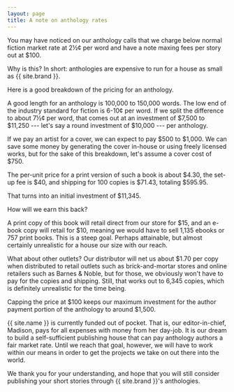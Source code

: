 ```yaml
---
layout: page
title: A note on anthology rates
---
```


You may have noticed on our anthology calls that we charge below normal fiction market rate at 2½¢ per word and have a note maxing fees per story out at $100.

Why is this? In short: anthologies are expensive to run for a house as small as {{ site.brand }}.

Here is a good breakdown of the pricing for an anthology.

A good length for an anthology is 100,000 to 150,000 words. The low end of the industry standard for fiction is 6-10¢ per word. If we split the difference to about 7½¢ per word, that comes out at an investment of $7,500 to $11,250 --- let's say a round investment of $10,000 --- per anthology.

If we pay an artist for a cover, we can expect to pay $500 to $1,000. We can save some money by generating the cover in-house or using freely licensed works, but for the sake of this breakdown, let's assume a cover cost of $750.

The per-unit price for a print version of such a book is about $4.30, the set-up fee is $40, and shipping for 100 copies is $71.43, totaling $595.95.

That turns into an initial investment of $11,345.

How will we earn this back?

A print copy of this book will retail direct from our store for $15, and an e-book copy will retail for $10, meaning we would have to sell 1,135 ebooks or 757 print books. This is a steep goal. Perhaps attainable, but almost certainly unrealistic for a house our size with our reach.

What about other outlets? Our distributor will net us about $1.70 per copy when distributed to retail outlets such as brick-and-mortar stores and online retailers such as Barnes & Noble, but for those, we obviously won't have to pay for the copies and shipping. Still, that works out to 6,345 copies, which is definitely unrealistic for the time being.

Capping the price at $100 keeps our maximum investment for the author payment portion of the anthology to around $1,500.

{{ site.name }} is currently funded out of pocket. That is, our editor-in-chief, Madison, pays for all expenses with money from her day-job. It is our dream to build a self-sufficient publishing house that can pay anthology authors a fair market rate. Until we reach that goal, however, we will have to work within our means in order to get the projects we take on out there into the world.

We thank you for your understanding, and hope that you will still consider publishing your short stories through {{ site.brand }}'s anthologies.
